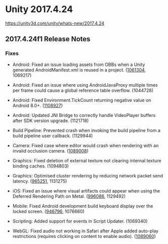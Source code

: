# Unity 2017.4.24
https://unity3d.com/unity/whats-new/2017.4.24

## 2017.4.24f1 Release Notes


### Fixes
<ul>
<li><p>Android: Fixed an issue loading assets from OBBs when a Unity generated AndroidManifest.xml is reused in a project. (<a href="https://issuetracker.unity3d.com/issues/reusing-unity-generated-androidmanifest-dot-xml-prevents-the-application-to-find-data-when-splitting-the-apk">1061304</a>, 1069217)</p></li>
<li><p>Android: Fixed an issue where using AndroidJavaProxy multiple times per frame could cause a global reference table overflow. (1044728)</p></li>
<li><p>Android: Fixed Environment.TickCount returning negative value on Android 8.0+. (<a href="https://issuetracker.unity3d.com/issues/android-environment-dot-tickcount-returns-negative-value-on-8-dot-0-and-above">1108927</a>)</p></li>
<li><p>Android: Updated JNI Bridge to correctly handle VideoPlayer buffers after SDK version upgrade. (1121718)</p></li>
<li><p>Build Pipeline: Prevented crash when invoking the build pipeline from a build pipeline user callback. (1129944)</p></li>
<li><p>Camera: Fixed case where editor would crash when rendering with an invalid occlusion camera. (<a href="https://issuetracker.unity3d.com/issues/crash-on-dorenderloop-if-scene-view-is-open-when-opening-occlusion-window">1089008</a>)</p></li>
<li><p>Graphics: Fixed deletion of external texture not clearing internal texture binding caches. (1094803)</p></li>
<li><p>Graphics: Optimised cluster rendering by reducing network packet send latency. (<a href="https://issuetracker.unity3d.com/issues/cluster-rendering-performance-is-slower-on-newest-versions">965251</a>, 1131275)</p></li>
<li><p>iOS: Fixed an issue where visual artifacts could appear when using the Deferred Rendering Path on Metal. (<a href="https://issuetracker.unity3d.com/issues/ios-metal-graphics-artefacts-on-ios-with-metal-api-hdr-and-deferred-rendering-path">996086</a>, 1129492)</p></li>
<li><p>Mobile: Fixed Android development build keyboard display over the locked screen. (<a href="https://issuetracker.unity3d.com/issues/android-in-dev-mode-the-app-is-drawn-on-top-of-the-lock-screen-which-blocks-native-content-e-dot-g-keyboard">946796</a>, 1076660)</p></li>
<li><p>Scripting: Added support for events in Script Updater. (1069340)</p></li>
<li><p>WebGL: Fixed audio not working in Safari after Apple added auto-play restrictions (requires clicking on content to enable audio). (<a href="https://issuetracker.unity3d.com/issues/sounds-do-not-play-in-webgl-builds-when-launched-in-safari-12">1089060</a>)</p></li>
</ul>
